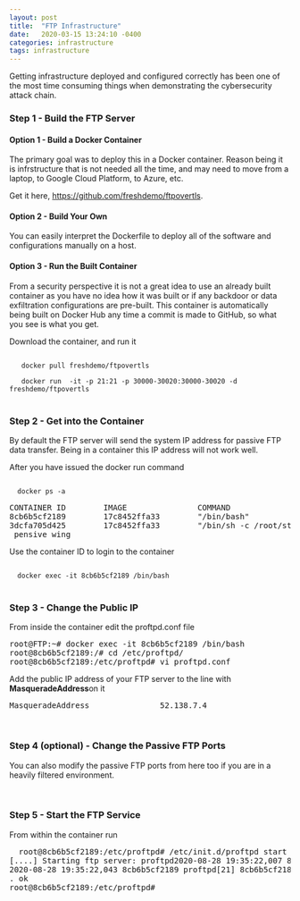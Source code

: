 ```yaml
---
layout: post
title:  "FTP Infrastructure"
date:   2020-03-15 13:24:10 -0400
categories: infrastructure 
tags: infrastructure
---
```

<p>
Getting infrastructure deployed and configured correctly has been one of the most time consuming things when demonstrating the cybersecurity attack chain.
</p>


<h3>Step 1 - Build the FTP Server</h3>


<h4>Option 1 - Build a Docker Container</h4>

<p>
The primary goal was to deploy this in a Docker container. Reason being it is infrstructure that is not needed all the time, and may need to move from a laptop, to Google Cloud Platform, to Azure, etc.
</p>

<p>
Get it here, <a href="https://github.com/freshdemo/ftpovertls" target="_blank">https://github.com/freshdemo/ftpovertls</a>.
</p>

<h4>Option 2 - Build Your Own</h4>

<p>
You can easily interpret the Dockerfile to deploy all of the software and configurations manually on a host.
</p>

<h4>Option 3 - Run the Built Container</h4>

<p>
From a security perspective it is not a great idea to use an already built container as you have no idea how it was built or if any backdoor or data exfiltration configurations are pre-built. This container is automatically being built on Docker Hub any time a commit is made to GitHub, so what you see is what you get.
</p>

<p>
Download the container, and run it
</p>
<code>
   docker pull freshdemo/ftpovertls<br>
   docker run  -it -p 21:21 -p 30000-30020:30000-30020 -d freshdemo/ftpovertls
</code>
<br>

<h3>Step 2 - Get into the Container</h3>

<p>
By default the FTP server will send the system IP address for passive FTP data transfer. Being in a container this IP address will not work well.
</p>

<p>
After you have issued the docker run command
</p>
<code>
  docker ps -a
</code>
<pre>
CONTAINER ID        IMAGE               COMMAND                  CREATED             STATUS                    PORTS               NAMES
8cb6b5cf2189        17c8452ffa33        "/bin/bash"              3 weeks ago         Exited (0) 37 hours ago                       optimistic_brattain
3dcfa705d425        17c8452ffa33        "/bin/sh -c /root/st…"   3 weeks ago         Exited (0) 3 weeks ago
 pensive_wing
</pre>


<p>
Use the container ID to login to the container
</p>
<code>
  docker exec -it 8cb6b5cf2189 /bin/bash
</code>
<br>

<h3>Step 3 - Change the Public IP</h3>


<p>
From inside the container edit the proftpd.conf file
</p>
<pre>
root@FTP:~# docker exec -it 8cb6b5cf2189 /bin/bash
root@8cb6b5cf2189:/# cd /etc/proftpd/
root@8cb6b5cf2189:/etc/proftpd# vi proftpd.conf
</pre>

<p>
Add the public IP address of your FTP server to the line with <b>MasqueradeAddress</b>on it
</p>

<pre>
MasqueradeAddress               52.138.7.4
</pre>
<br>

<h3>Step 4 (optional) - Change the Passive FTP Ports</h3>


<p>
You can also modify the passive FTP ports from here too if you are in a heavily filtered environment.
</p>
<br>

<h3>Step 5 - Start the FTP Service</h3>

<p>
From within the container run
</p>

<pre>
  root@8cb6b5cf2189:/etc/proftpd# /etc/init.d/proftpd start
[....] Starting ftp server: proftpd2020-08-28 19:35:22,007 8cb6b5cf2189 proftpd[21]: processing configuration directory '/etc/proftpd/conf.d/'
2020-08-28 19:35:22,043 8cb6b5cf2189 proftpd[21] 8cb6b5cf2189: 172.17.0.2:21 masquerading as 52.138.7.4
. ok 
root@8cb6b5cf2189:/etc/proftpd#
</pre>
